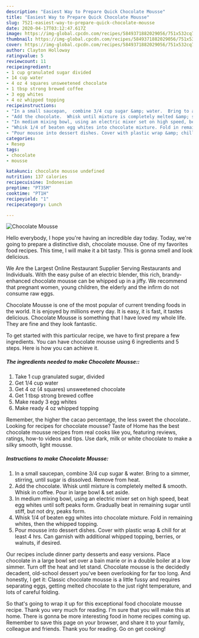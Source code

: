 ```yaml
---
description: "Easiest Way to Prepare Quick Chocolate Mousse"
title: "Easiest Way to Prepare Quick Chocolate Mousse"
slug: 7521-easiest-way-to-prepare-quick-chocolate-mousse
date: 2020-04-17T03:12:47.617Z
image: https://img-global.cpcdn.com/recipes/5849371882029056/751x532cq70/chocolate-mousse-recipe-main-photo.jpg
thumbnail: https://img-global.cpcdn.com/recipes/5849371882029056/751x532cq70/chocolate-mousse-recipe-main-photo.jpg
cover: https://img-global.cpcdn.com/recipes/5849371882029056/751x532cq70/chocolate-mousse-recipe-main-photo.jpg
author: Clayton Holloway
ratingvalue: 5
reviewcount: 11
recipeingredient:
- 1 cup granulated sugar divided
- 14 cup water
- 4 oz 4 squares unsweetened chocolate
- 1 tbsp strong brewed coffee
- 3 egg whites
- 4 oz whipped topping
recipeinstructions:
- "In a small saucepan,  combine 3/4 cup sugar &amp; water.  Bring to a simmer, stirring, until sugar is dissolved. Remove from heat."
- "Add the chocolate.  Whisk until mixture is completely melted &amp; smooth. Whisk in coffee. Pour in large bowl &amp; set aside."
- "In medium mixing bowl, using an electric mixer set on high speed, beat egg whites until soft peaks form. Gradually beat in remaining sugar until stiff, but not dry, peaks form."
- "Whisk 1/4 of beaten egg whites into chocolate mixture. Fold in remaining whites, then the whipped topping."
- "Pour mousse into dessert dishes. Cover with plastic wrap &amp; chill for at least 4 hrs. Can garnish with additional whipped topping, berries, or walnuts,  if desired."
categories:
- Resep
tags:
- chocolate
- mousse

katakunci: chocolate mousse undefined
nutrition: 137 calories
recipecuisine: Indonesian
preptime: "PT35M"
cooktime: "PT1H"
recipeyield: "1"
recipecategory: Lunch

---
```



![Chocolate Mousse](https://img-global.cpcdn.com/recipes/5849371882029056/751x532cq70/chocolate-mousse-recipe-main-photo.jpg)

Hello everybody, I hope you're having an incredible day today. Today, we're going to prepare a distinctive dish, chocolate mousse. One of my favorites food recipes. This time, I will make it a bit tasty. This is gonna smell and look delicious.

We Are the Largest Online Restaurant Supplier Serving Restaurants and Individuals. With the easy pulse of an electric blender, this rich, brandy-enhanced chocolate mousse can be whipped up in a jiffy. We recommend that pregnant women, young children, the elderly and the infirm do not consume raw eggs.

Chocolate Mousse is one of the most popular of current trending foods in the world. It is enjoyed by millions every day. It is easy, it is fast, it tastes delicious. Chocolate Mousse is something that I have loved my whole life. They are fine and they look fantastic.


To get started with this particular recipe, we have to first prepare a few ingredients. You can have chocolate mousse using 6 ingredients and 5 steps. Here is how you can achieve it.

##### The ingredients needed to make Chocolate Mousse::

1. Take 1 cup granulated sugar, divided
1. Get 1/4 cup water
1. Get 4 oz (4 squares) unsweetened chocolate
1. Get 1 tbsp strong brewed coffee
1. Make ready 3 egg whites
1. Make ready 4 oz whipped topping


Remember, the higher the cacao percentage, the less sweet the chocolate.. Looking for recipes for chocolate mousse? Taste of Home has the best chocolate mousse recipes from real cooks like you, featuring reviews, ratings, how-to videos and tips. Use dark, milk or white chocolate to make a silky smooth, light mousse. 

##### Instructions to make Chocolate Mousse:

1. In a small saucepan,  combine 3/4 cup sugar &amp; water.  Bring to a simmer, stirring, until sugar is dissolved. Remove from heat.
1. Add the chocolate.  Whisk until mixture is completely melted &amp; smooth. Whisk in coffee. Pour in large bowl &amp; set aside.
1. In medium mixing bowl, using an electric mixer set on high speed, beat egg whites until soft peaks form. Gradually beat in remaining sugar until stiff, but not dry, peaks form.
1. Whisk 1/4 of beaten egg whites into chocolate mixture. Fold in remaining whites, then the whipped topping.
1. Pour mousse into dessert dishes. Cover with plastic wrap &amp; chill for at least 4 hrs. Can garnish with additional whipped topping, berries, or walnuts,  if desired.


Our recipes include dinner party desserts and easy versions. Place chocolate in a large bowl set over a bain marie or in a double boiler at a low simmer. Turn off the heat and let stand. Chocolate mousse is the decidedly decadent, old-school dessert you&#39;ve been overlooking for far too long. And honestly, I get it: Classic chocolate mousse is a little fussy and requires separating eggs, getting melted chocolate to the just right temperature, and lots of careful folding. 

So that's going to wrap it up for this exceptional food chocolate mousse recipe. Thank you very much for reading. I'm sure that you will make this at home. There is gonna be more interesting food in home recipes coming up. Remember to save this page on your browser, and share it to your family, colleague and friends. Thank you for reading. Go on get cooking!
